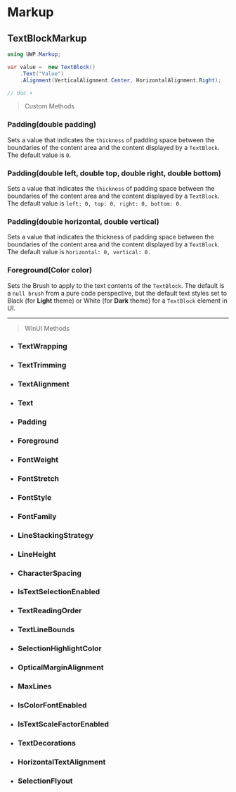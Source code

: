 # Markup
## TextBlockMarkup

```csharp
using UWP.Markup;

var value =  new TextBlock()
    .Text("Value")
    .Alignment(VerticalAlignment.Center, HorizontalAlignment.Right);

// doc ⬇️
```

> Custom Methods

### Padding(double padding)
Sets a value that indicates the `thickness` of padding space between the boundaries of the content area and the content displayed by a `TextBlock`. The default value is `0`.

### Padding(double left, double top, double right, double bottom)
Sets a value that indicates the `thickness` of padding space between the boundaries of the content area and the content displayed by a `TextBlock`. The default value is `left: 0, top: 0, right: 0, bottom: 0.`

### Padding(double horizontal, double vertical)
Sets a value that indicates the thickness of padding space between the boundaries of the content area and the content displayed by a `TextBlock`. The default value is `horizontal: 0, vertical: 0.`

### Foreground(Color color)
Sets the Brush to apply to the text contents of the `TextBlock`. The default is a `null brush` from a pure code perspective, but the default text styles set to Black (for **Light** theme) or White (for **Dark** theme) for a `TextBlock` element in UI.

---
> WinUI Methods

- ### TextWrapping
- ### TextTrimming
- ### TextAlignment
- ### Text
- ### Padding
- ### Foreground
- ### FontWeight
- ### FontStretch
- ### FontStyle
- ### FontFamily
- ### LineStackingStrategy
- ### LineHeight
- ### CharacterSpacing
- ### IsTextSelectionEnabled
- ### TextReadingOrder
- ### TextLineBounds
- ### SelectionHighlightColor
- ### OpticalMarginAlignment
- ### MaxLines
- ### IsColorFontEnabled
- ### IsTextScaleFactorEnabled
- ### TextDecorations
- ### HorizontalTextAlignment
- ### SelectionFlyout